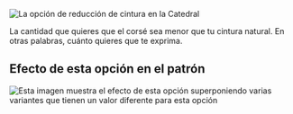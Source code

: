 ![La opción de reducción de cintura en la Catedral](./waistreduction.svg)

La cantidad que quieres que el corsé sea menor que tu cintura natural. En otras palabras, cuánto quieres que te exprima.

## Efecto de esta opción en el patrón

![Esta imagen muestra el efecto de esta opción superponiendo varias variantes que tienen un valor diferente para esta opción](cathrin_waistreduction_sample.svg "Efecto de esta opción en el patrón")

